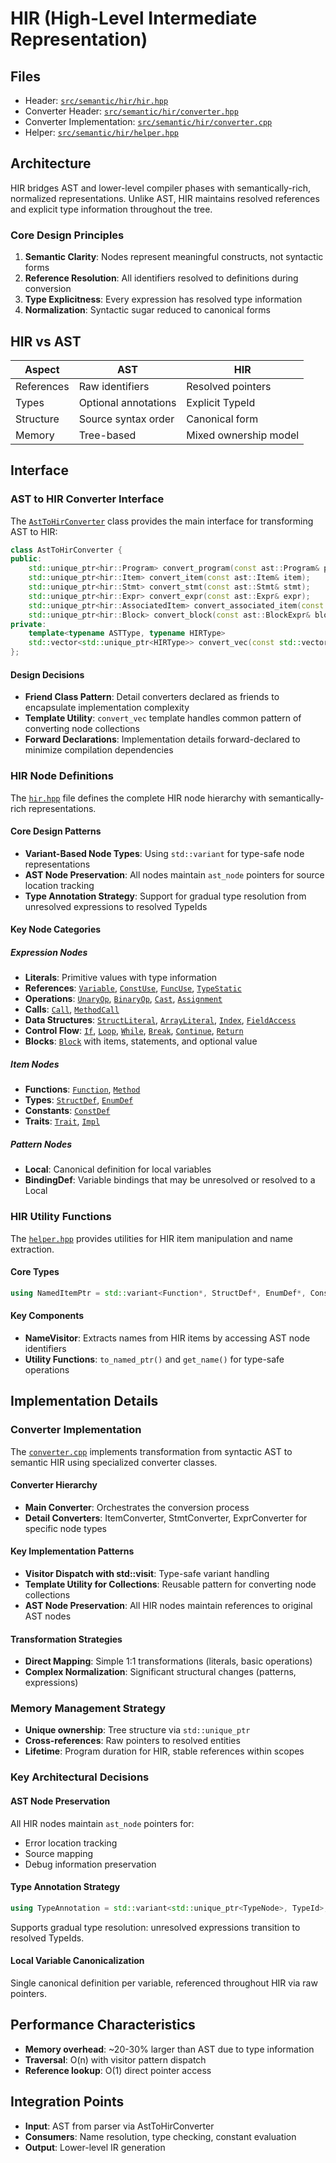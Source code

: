 # HIR (High-Level Intermediate Representation)

## Files
- Header: [`src/semantic/hir/hir.hpp`](../../../src/semantic/hir/hir.hpp)
- Converter Header: [`src/semantic/hir/converter.hpp`](../../../src/semantic/hir/converter.hpp)
- Converter Implementation: [`src/semantic/hir/converter.cpp`](../../../src/semantic/hir/converter.cpp)
- Helper: [`src/semantic/hir/helper.hpp`](../../../src/semantic/hir/helper.hpp)

## Architecture

HIR bridges AST and lower-level compiler phases with semantically-rich, normalized representations. Unlike AST, HIR maintains resolved references and explicit type information throughout the tree.

### Core Design Principles

1. **Semantic Clarity**: Nodes represent meaningful constructs, not syntactic forms
2. **Reference Resolution**: All identifiers resolved to definitions during conversion
3. **Type Explicitness**: Every expression has resolved type information
4. **Normalization**: Syntactic sugar reduced to canonical forms

## HIR vs AST

| Aspect | AST | HIR |
|--------|-----|-----|
| References | Raw identifiers | Resolved pointers |
| Types | Optional annotations | Explicit TypeId |
| Structure | Source syntax order | Canonical form |
| Memory | Tree-based | Mixed ownership model |

## Interface

### AST to HIR Converter Interface

The [`AstToHirConverter`](../../../src/semantic/hir/converter.hpp) class provides the main interface for transforming AST to HIR:

```cpp
class AstToHirConverter {
public:
    std::unique_ptr<hir::Program> convert_program(const ast::Program& program);
    std::unique_ptr<hir::Item> convert_item(const ast::Item& item);
    std::unique_ptr<hir::Stmt> convert_stmt(const ast::Stmt& stmt);
    std::unique_ptr<hir::Expr> convert_expr(const ast::Expr& expr);
    std::unique_ptr<hir::AssociatedItem> convert_associated_item(const ast::AssociatedItem& item);
    std::unique_ptr<hir::Block> convert_block(const ast::BlockExpr& block);
private:
    template<typename ASTType, typename HIRType>
    std::vector<std::unique_ptr<HIRType>> convert_vec(const std::vector<std::unique_ptr<ASTType>>& ast_vec);
};
```

#### Design Decisions

- **Friend Class Pattern**: Detail converters declared as friends to encapsulate implementation complexity
- **Template Utility**: `convert_vec` template handles common pattern of converting node collections
- **Forward Declarations**: Implementation details forward-declared to minimize compilation dependencies

### HIR Node Definitions

The [`hir.hpp`](../../../src/semantic/hir/hir.hpp) file defines the complete HIR node hierarchy with semantically-rich representations.

#### Core Design Patterns

- **Variant-Based Node Types**: Using `std::variant` for type-safe node representations
- **AST Node Preservation**: All nodes maintain `ast_node` pointers for source location tracking
- **Type Annotation Strategy**: Support for gradual type resolution from unresolved expressions to resolved TypeIds

#### Key Node Categories

##### Expression Nodes
- **Literals**: Primitive values with type information
- **References**: [`Variable`](../../../src/semantic/hir/hir.hpp:164), [`ConstUse`](../../../src/semantic/hir/hir.hpp:170), [`FuncUse`](../../../src/semantic/hir/hir.hpp:176), [`TypeStatic`](../../../src/semantic/hir/hir.hpp:183)
- **Operations**: [`UnaryOp`](../../../src/semantic/hir/hir.hpp:252), [`BinaryOp`](../../../src/semantic/hir/hir.hpp:259), [`Cast`](../../../src/semantic/hir/hir.hpp:268), [`Assignment`](../../../src/semantic/hir/hir.hpp:246)
- **Calls**: [`Call`](../../../src/semantic/hir/hir.hpp:275), [`MethodCall`](../../../src/semantic/hir/hir.hpp:281)
- **Data Structures**: [`StructLiteral`](../../../src/semantic/hir/hir.hpp:199), [`ArrayLiteral`](../../../src/semantic/hir/hir.hpp:229), [`Index`](../../../src/semantic/hir/hir.hpp:240), [`FieldAccess`](../../../src/semantic/hir/hir.hpp:193)
- **Control Flow**: [`If`](../../../src/semantic/hir/hir.hpp:287), [`Loop`](../../../src/semantic/hir/hir.hpp:294), [`While`](../../../src/semantic/hir/hir.hpp:299), [`Break`](../../../src/semantic/hir/hir.hpp:305), [`Continue`](../../../src/semantic/hir/hir.hpp:310), [`Return`](../../../src/semantic/hir/hir.hpp:314)
- **Blocks**: [`Block`](../../../src/semantic/hir/hir.hpp:319) with items, statements, and optional value

##### Item Nodes
- **Functions**: [`Function`](../../../src/semantic/hir/hir.hpp:382), [`Method`](../../../src/semantic/hir/hir.hpp:393)
- **Types**: [`StructDef`](../../../src/semantic/hir/hir.hpp:405), [`EnumDef`](../../../src/semantic/hir/hir.hpp:411)
- **Constants**: [`ConstDef`](../../../src/semantic/hir/hir.hpp:416)
- **Traits**: [`Trait`](../../../src/semantic/hir/hir.hpp:423), [`Impl`](../../../src/semantic/hir/hir.hpp:434)

##### Pattern Nodes
- **Local**: Canonical definition for local variables
- **BindingDef**: Variable bindings that may be unresolved or resolved to a Local

### HIR Utility Functions

The [`helper.hpp`](../../../src/semantic/hir/helper.hpp) provides utilities for HIR item manipulation and name extraction.

#### Core Types
```cpp
using NamedItemPtr = std::variant<Function*, StructDef*, EnumDef*, ConstDef*, Trait*>;
```

#### Key Components
- **NameVisitor**: Extracts names from HIR items by accessing AST node identifiers
- **Utility Functions**: `to_named_ptr()` and `get_name()` for type-safe operations

## Implementation Details

### Converter Implementation

The [`converter.cpp`](../../../src/semantic/hir/converter.cpp) implements transformation from syntactic AST to semantic HIR using specialized converter classes.

#### Converter Hierarchy
- **Main Converter**: Orchestrates the conversion process
- **Detail Converters**: ItemConverter, StmtConverter, ExprConverter for specific node types

#### Key Implementation Patterns
- **Visitor Dispatch with std::visit**: Type-safe variant handling
- **Template Utility for Collections**: Reusable pattern for converting node collections
- **AST Node Preservation**: All HIR nodes maintain references to original AST nodes

#### Transformation Strategies
- **Direct Mapping**: Simple 1:1 transformations (literals, basic operations)
- **Complex Normalization**: Significant structural changes (patterns, expressions)

### Memory Management Strategy

- **Unique ownership**: Tree structure via `std::unique_ptr`
- **Cross-references**: Raw pointers to resolved entities
- **Lifetime**: Program duration for HIR, stable references within scopes

### Key Architectural Decisions

#### AST Node Preservation
All HIR nodes maintain `ast_node` pointers for:
- Error location tracking
- Source mapping
- Debug information preservation

#### Type Annotation Strategy
```cpp
using TypeAnnotation = std::variant<std::unique_ptr<TypeNode>, TypeId>;
```
Supports gradual type resolution: unresolved expressions transition to resolved TypeIds.

#### Local Variable Canonicalization
Single canonical definition per variable, referenced throughout HIR via raw pointers.

## Performance Characteristics

- **Memory overhead**: ~20-30% larger than AST due to type information
- **Traversal**: O(n) with visitor pattern dispatch
- **Reference lookup**: O(1) direct pointer access

## Integration Points

- **Input**: AST from parser via AstToHirConverter
- **Consumers**: Name resolution, type checking, constant evaluation
- **Output**: Lower-level IR generation